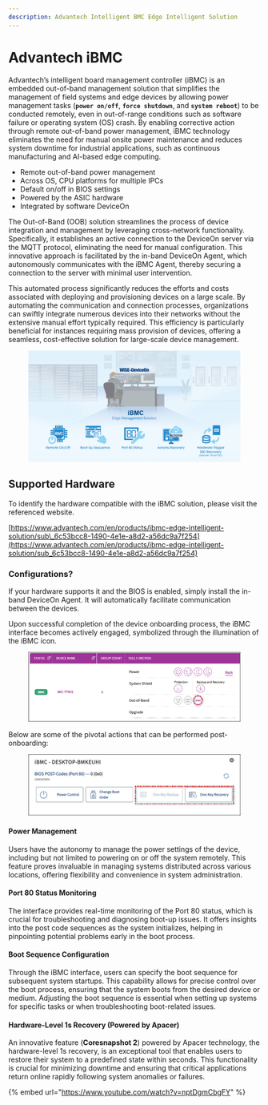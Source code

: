 ```yaml
---
description: Advantech Intelligent BMC Edge Intelligent Solution
---
```


# Advantech iBMC



Advantech’s intelligent board management controller (iBMC) is an embedded out-of-band management solution that simplifies the management of field systems and edge devices by allowing power management tasks (**`power on/off`**, **`force shutdown`**, and **`system reboot`**) to be conducted remotely, even in out-of-range conditions such as software failure or operating system (OS) crash. By enabling corrective action through remote out-of-band power management, iBMC technology eliminates the need for manual onsite power maintenance and reduces system downtime for industrial applications, such as continuous manufacturing and AI-based edge computing.

* Remote out-of-band power management
* Across OS, CPU platforms for multiple IPCs
* Default on/off in BIOS settings
* Powered by the ASIC hardware
* Integrated by software DeviceOn

The Out-of-Band (OOB) solution streamlines the process of device integration and management by leveraging cross-network functionality. Specifically, it establishes an active connection to the DeviceOn server via the MQTT protocol, eliminating the need for manual configuration. This innovative approach is facilitated by the in-band DeviceOn Agent, which autonomously communicates with the iBMC Agent, thereby securing a connection to the server with minimal user intervention.

This automated process significantly reduces the efforts and costs associated with deploying and provisioning devices on a large scale. By automating the communication and connection processes, organizations can swiftly integrate numerous devices into their networks without the extensive manual effort typically required. This efficiency is particularly beneficial for instances requiring mass provision of devices, offering a seamless, cost-effective solution for large-scale device management.

<figure><img src="../.gitbook/assets/image (169).png" alt=""><figcaption></figcaption></figure>

## Supported Hardware

To identify the hardware compatible with the iBMC solution, please visit the referenced website.

[https://www.advantech.com/en/products/ibmc-edge-intelligent-solution/sub\_6c53bcc8-1490-4e1e-a8d2-a56dc9a7f254](https://www.advantech.com/en/products/ibmc-edge-intelligent-solution/sub_6c53bcc8-1490-4e1e-a8d2-a56dc9a7f254)

### Configurations?

If your hardware supports it and the BIOS is enabled, simply install the in-band DeviceOn Agent. It will automatically facilitate communication between the devices.&#x20;

Upon successful completion of the device onboarding process, the iBMC interface becomes actively engaged, symbolized through the illumination of the iBMC icon.&#x20;

<figure><img src="../.gitbook/assets/image (141).png" alt=""><figcaption></figcaption></figure>

Below are some of the pivotal actions that can be performed post-onboarding:

<figure><img src="../.gitbook/assets/image (142).png" alt=""><figcaption></figcaption></figure>

#### Power Management

Users have the autonomy to manage the power settings of the device, including but not limited to powering on or off the system remotely. This feature proves invaluable in managing systems distributed across various locations, offering flexibility and convenience in system administration.

#### Port 80 Status Monitoring

The interface provides real-time monitoring of the Port 80 status, which is crucial for troubleshooting and diagnosing boot-up issues. It offers insights into the post code sequences as the system initializes, helping in pinpointing potential problems early in the boot process.

#### Boot Sequence Configuration

Through the iBMC interface, users can specify the boot sequence for subsequent system startups. This capability allows for precise control over the boot process, ensuring that the system boots from the desired device or medium. Adjusting the boot sequence is essential when setting up systems for specific tasks or when troubleshooting boot-related issues.

#### Hardware-Level 1s Recovery (Powered by Apacer)

An innovative feature (**Coresnapshot 2**) powered by Apacer technology, the hardware-level 1s recovery, is an exceptional tool that enables users to restore their system to a predefined state within seconds. This functionality is crucial for minimizing downtime and ensuring that critical applications return online rapidly following system anomalies or failures.

{% embed url="https://www.youtube.com/watch?v=nptDgmCbgFY" %}
